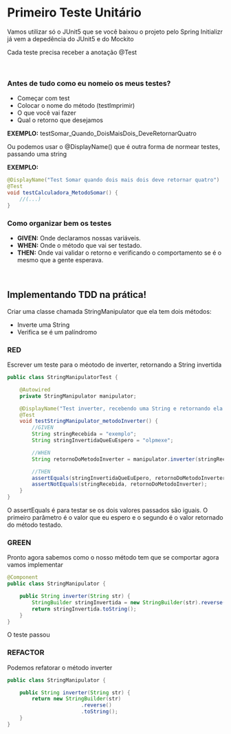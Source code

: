 # Primeiro Teste Unitário
Vamos utilizar só o JUnit5 que se você baixou o projeto pelo Spring Initializr já vem a depedência do JUnit5 e do Mockito

Cada teste precisa receber a anotação @Test

<br>

### Antes de tudo como eu nomeio os meus testes?
- Começar com test
- Colocar o nome do método (testImprimir)
- O que você vai fazer
- Qual o retorno que desejamos

**EXEMPLO:** testSomar_Quando_DoisMaisDois_DeveRetornarQuatro

Ou podemos usar o @DisplayName() que é outra forma de normear testes, passando uma string

**EXEMPLO:** 
```java
@DisplayName("Test Somar quando dois mais dois deve retornar quatro")
@Test
void testCalculadora_MetodoSomar() {
    //(...)
}
```

### Como organizar bem os testes 
- **GIVEN:** Onde declaramos nossas variáveis.
- **WHEN:** Onde o método que vai ser testado.
- **THEN:** Onde vai validar o retorno e verificando o comportamento se é o mesmo que a gente esperava.

<br>

## Implementando TDD na prática! 
Criar uma classe chamada StringManipulator que ela tem dois métodos:
- Inverte uma String
- Verifica se é um palíndromo

### RED
Escrever um teste para o méotodo de inverter, retornando a String invertida
```java
public class StringManipulatorTest {

    @Autowired
    private StringManipulator manipulator;

    @DisplayName("Test inverter, recebendo uma String e retornando ela invertida")
    @Test
    void testStringManipulator_metodoInverter() {
        //GIVEN
        String stringRecebida = "exemplo";
        String stringInvertidaQueEuEspero = "olpmexe";

        //WHEN
        String retornoDoMetodoInverter = manipulator.inverter(stringRecebida);

        //THEN
        assertEquals(stringInvertidaQueEuEpero, retornoDoMetodoInverter);
        assertNotEquals(stringRecebida, retornoDoMetodoInverter);
    }
}
```
O assertEquals é para testar se os dois valores passados são iguais. O primeiro parâmetro é o valor que eu espero e o segundo é o valor retornado do método testado.

### GREEN 
Pronto agora sabemos como o nosso método tem que se comportar agora vamos implementar
```java
@Component
public class StringManipulator {

    public String inverter(String str) {
        StringBuilder stringInvertida = new StringBuilder(str).reverse();
        return stringInvertida.toString();
    }
}
```
O teste passou
### REFACTOR
Podemos refatorar o método inverter
```java
public class StringManipulator {

    public String inverter(String str) {
        return new StringBuilder(str)
                        .reverse()
                        .toString();
    }
}
```

